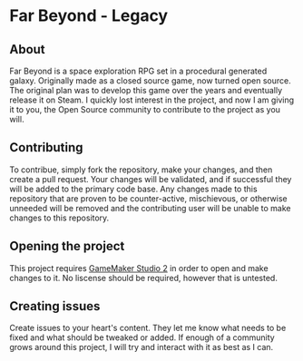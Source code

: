 # Far Beyond - Legacy
## About
Far Beyond is a space exploration RPG set in a procedural generated galaxy. Originally made as a closed source game, now turned open source. The original plan was to develop this game over the years and eventually release it on Steam. I quickly lost interest in the project, and now I am giving it to you, the Open Source community to contribute to the project as you will.

## Contributing
To contribue, simply fork the repository, make your changes, and then create a pull request. Your changes will be validated, and if successful they will be added to the primary code base. Any changes made to this repository that are proven to be counter-active, mischievous, or otherwise unneeded will be removed and the contributing user will be unable to make changes to this repository.

## Opening the project
This project requires [GameMaker Studio 2](https://www.yoyogames.com/get) in order to open and make changes to it. No liscense should be required, however that is untested.

## Creating issues
Create issues to your heart's content. They let me know what needs to be fixed and what should be tweaked or added. If enough of a community grows around this project, I will try and interact with it as best as I can.
